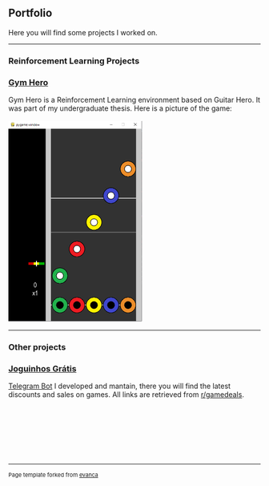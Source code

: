 ## Portfolio
Here you will find some projects I worked on.

---

### Reinforcement Learning Projects

<!-- [Project 1 Title](/sample_page)
<img src="images/dummy_thumbnail.jpg?raw=true"/>

---
[Project 2 Title](/pdf/sample_presentation.pdf)
<img src="images/dummy_thumbnail.jpg?raw=true"/>

---
[Gym Hero](/_pages/gymhero)
<img src="images/dummy_thumbnail.jpg?raw=true"/> -->

### [Gym Hero](/gym-hero)
Gym Hero is a Reinforcement Learning environment based on Guitar Hero. It was part of my undergraduate thesis. Here is a picture of the game:<br></br>
<img src="images/gym-hero.png?raw=true" height="400"/>

---
### Other projects
### [Joguinhos Grátis](/JoguinhosGratis)
<a href="https://t.me/joguinhosgratis">Telegram Bot</a> I developed and mantain, there you will find the latest discounts and sales on games. All links are retrieved from <a href="https://reddit.com/r/gamedeals">r/gamedeals</a>.

<br/><br/><br/><br/><br/><br/>



---
<p style="font-size:11px">Page template forked from <a href="https://github.com/evanca/quick-portfolio">evanca</a></p>
<!-- Remove above link if you don't want to attibute -->
